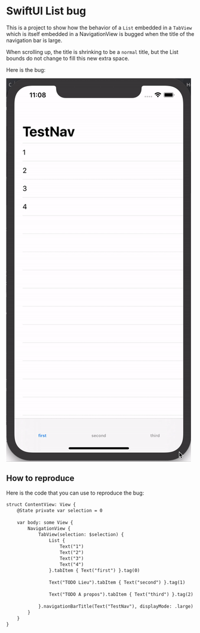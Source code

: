 # SwiftUI List bug

This is a project to show how the behavior of a `List` embedded in a `TabView` which is itself embedded in a NavigationView is bugged when the title of the navigation bar is large.

When scrolling up, the title is shrinking to be a `normal` title, but the List bounds do not change to fill this new extra space.

Here is the bug:

![Alt Text](https://github.com/djavan-bertrand/SwiftUIListBug/raw/master/Resources/bug.gif)

## How to reproduce

Here is the code that you can use to reproduce the bug:

```
struct ContentView: View {
    @State private var selection = 0

    var body: some View {
        NavigationView {
            TabView(selection: $selection) {
                List {
                    Text("1")
                    Text("2")
                    Text("3")
                    Text("4")
                }.tabItem { Text("first") }.tag(0)

                Text("TODO Lieu").tabItem { Text("second") }.tag(1)

                Text("TODO A propos").tabItem { Text("third") }.tag(2)

            }.navigationBarTitle(Text("TestNav"), displayMode: .large)
        }
    }
}
```